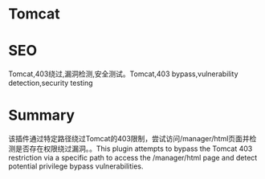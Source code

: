 # Tomcat
# SEO
Tomcat,403绕过,漏洞检测,安全测试。Tomcat,403 bypass,vulnerability detection,security testing
# Summary
该插件通过特定路径绕过Tomcat的403限制，尝试访问/manager/html页面并检测是否存在权限绕过漏洞。。This plugin attempts to bypass the Tomcat 403 restriction via a specific path to access the /manager/html page and detect potential privilege bypass vulnerabilities.
